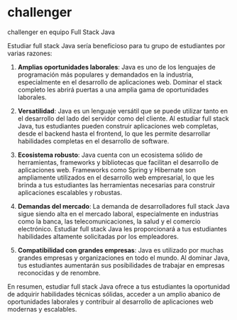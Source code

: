 # challenger
challenger en equipo Full Stack Java

Estudiar full stack Java sería beneficioso para tu grupo de estudiantes por varias razones:

1. **Amplias oportunidades laborales**: Java es uno de los lenguajes de programación más populares y demandados en la industria, especialmente en el desarrollo de aplicaciones web. Dominar el stack completo les abrirá puertas a una amplia gama de oportunidades laborales.

2. **Versatilidad**: Java es un lenguaje versátil que se puede utilizar tanto en el desarrollo del lado del servidor como del cliente. Al estudiar full stack Java, tus estudiantes pueden construir aplicaciones web completas, desde el backend hasta el frontend, lo que les permite desarrollar habilidades completas en el desarrollo de software.

3. **Ecosistema robusto**: Java cuenta con un ecosistema sólido de herramientas, frameworks y bibliotecas que facilitan el desarrollo de aplicaciones web. Frameworks como Spring y Hibernate son ampliamente utilizados en el desarrollo web empresarial, lo que les brinda a tus estudiantes las herramientas necesarias para construir aplicaciones escalables y robustas.

4. **Demandas del mercado**: La demanda de desarrolladores full stack Java sigue siendo alta en el mercado laboral, especialmente en industrias como la banca, las telecomunicaciones, la salud y el comercio electrónico. Estudiar full stack Java les proporcionará a tus estudiantes habilidades altamente solicitadas por los empleadores.

5. **Compatibilidad con grandes empresas**: Java es utilizado por muchas grandes empresas y organizaciones en todo el mundo. Al dominar Java, tus estudiantes aumentarán sus posibilidades de trabajar en empresas reconocidas y de renombre.

En resumen, estudiar full stack Java ofrece a tus estudiantes la oportunidad de adquirir habilidades técnicas sólidas, acceder a un amplio abanico de oportunidades laborales y contribuir al desarrollo de aplicaciones web modernas y escalables.
